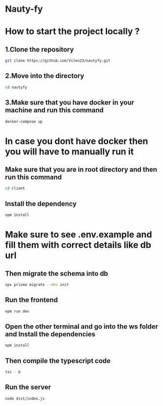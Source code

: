# Nauty-fy
# How to start the project locally ?
## 1.Clone the repository
```sh
git clone https://github.com/Vilen23/nautyfy.git
```
## 2.Move into the directory
```sh
cd nautyfy
```
## 3.Make sure that you have docker in your machine and run this command
```sh
docker-compose up
```
# In case you dont have docker then you will have to manually run it
## Make sure that you are in root directory and then run this command 
```sh
cd client
```
## Install the dependency
```sh
npm install
```
# Make sure to see .env.example and fill them with correct details like db url
## Then migrate the schema into db
```sh
npx prisma migrate --dev init
```
## Run the frontend
```sh
npm run dev
```
## Open the other terminal and go into the ws folder and Install the dependencies
```sh
npm install
```
## Then compile the typescript code
```sh
tsc - b
```
## Run the server
```sh
node dist/index.js
```

